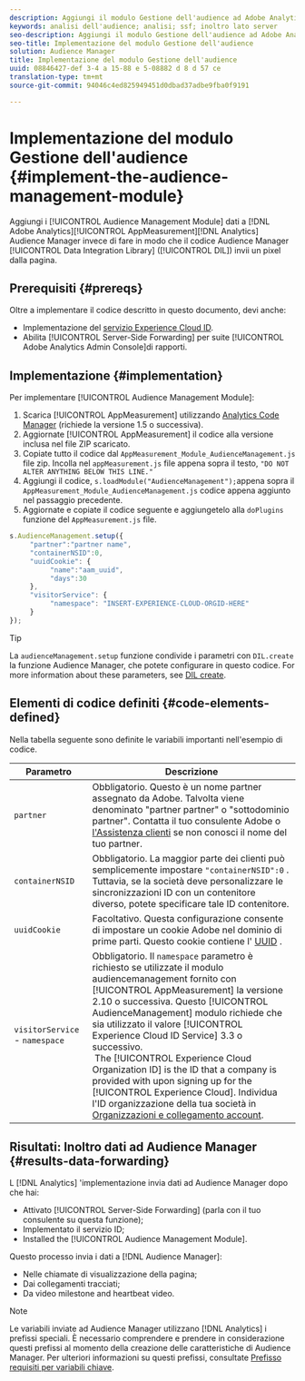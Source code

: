 ```yaml
---
description: Aggiungi il modulo Gestione dell'audience ad Adobe Analytics appmeasurement per inoltrare i dati Analytics ad Audience Manager invece di fare in modo che il codice DIL (Audience Manager Data Integration Library) invii un pixel dalla pagina.
keywords: analisi dell'audience; analisi; ssf; inoltro lato server
seo-description: Aggiungi il modulo Gestione dell'audience ad Adobe Analytics appmeasurement per inoltrare i dati Analytics ad Audience Manager invece di fare in modo che il codice DIL (Audience Manager Data Integration Library) invii un pixel dalla pagina.
seo-title: Implementazione del modulo Gestione dell'audience
solution: Audience Manager
title: Implementazione del modulo Gestione dell'audience
uuid: 08846427-def 3-4 a 15-88 e 5-08882 d 8 d 57 ce
translation-type: tm+mt
source-git-commit: 94046c4ed825949451d0dbad37adbe9fba0f9191

---
```



# Implementazione del modulo Gestione dell&#39;audience {#implement-the-audience-management-module}

Aggiungi i [!UICONTROL Audience Management Module] dati a [!DNL Adobe Analytics][!UICONTROL AppMeasurement][!DNL Analytics] Audience Manager invece di fare in modo che il codice Audience Manager [!UICONTROL Data Integration Library] ([!UICONTROL DIL]) invii un pixel dalla pagina.

## Prerequisiti {#prereqs}

Oltre a implementare il codice descritto in questo documento, devi anche:

* Implementazione del [servizio Experience Cloud ID](https://marketing.adobe.com/resources/help/en_US/mcvid/).
* Abilita [!UICONTROL Server-Side Forwarding] per suite [!UICONTROL Adobe Analytics Admin Console]di rapporti.

## Implementazione {#implementation}

Per implementare [!UICONTROL Audience Management Module]:

1. Scarica [!UICONTROL AppMeasurement] utilizzando [Analytics Code Manager](https://marketing.adobe.com/resources/help/en_US/reference/code_manager_admin.html) (richiede la versione 1.5 o successiva).
1. Aggiornate [!UICONTROL AppMeasurement] il codice alla versione inclusa nel file ZIP scaricato.
1. Copiate tutto il codice dal `AppMeasurement_Module_AudienceManagement.js` file zip. Incolla nel `appMeasurement.js` file appena sopra il testo, `"DO NOT ALTER ANYTHING BELOW THIS LINE."`
1. Aggiungi il codice, `s.loadModule("AudienceManagement");`appena sopra il `AppMeasurement_Module_AudienceManagement.js` codice appena aggiunto nel passaggio precedente.
1. Aggiornate e copiate il codice seguente e aggiungetelo alla `doPlugins` funzione del `AppMeasurement.js` file.

```js
s.AudienceManagement.setup({ 
     "partner":"partner name", 
     "containerNSID":0, 
     "uuidCookie": { 
          "name":"aam_uuid", 
          "days":30
     },
     "visitorService": {
          "namespace": "INSERT-EXPERIENCE-CLOUD-ORGID-HERE" 
     } 
});
```

>[!TIP]
>
>La `audienceManagement.setup` funzione condivide i parametri con `DIL.create` la funzione Audience Manager, che potete configurare in questo codice. For more information about these parameters, see [DIL create](../../dil/dil-class-overview/dil-create.md#dil-create).

## Elementi di codice definiti {#code-elements-defined}

Nella tabella seguente sono definite le variabili importanti nell&#39;esempio di codice.

| Parametro | Descrizione |
|--- |--- |
| `partner` | Obbligatorio. Questo è un nome partner assegnato da Adobe. Talvolta viene denominato &quot;partner partner&quot; o &quot;sottodominio partner&quot;. Contatta il tuo consulente Adobe o [l&#39;Assistenza clienti](https://helpx.adobe.com/marketing-cloud/contact-support.html) se non conosci il nome del tuo partner. |
| `containerNSID` | Obbligatorio. La maggior parte dei clienti può semplicemente impostare `"containerNSID":0` . Tuttavia, se la società deve personalizzare le sincronizzazioni ID con un contenitore diverso, potete specificare tale ID contenitore. |
| `uuidCookie` | Facoltativo. Questa configurazione consente di impostare un cookie Adobe nel dominio di prime parti. Questo cookie contiene l&#39; [UUID](../../reference/ids-in-aam.md) . |
| `visitorService` - `namespace` | Obbligatorio. Il `namespace` parametro è richiesto se utilizzate il modulo audiencemanagement fornito con [!UICONTROL AppMeasurement] la versione 2.10 o successiva. Questo [!UICONTROL AudienceManagement] modulo richiede che sia utilizzato il valore [!UICONTROL Experience Cloud ID Service] 3.3 o successivo. <br> The [!UICONTROL Experience Cloud Organization ID] is the ID that a company is provided with upon signing up for the [!UICONTROL Experience Cloud]. Individua l&#39;ID organizzazione della tua società in [Organizzazioni e collegamento account](https://marketing.adobe.com/resources/help/en_US/mcloud/organizations.html). |

## Risultati: Inoltro dati ad Audience Manager {#results-data-forwarding}

L [!DNL Analytics] &#39;implementazione invia dati ad Audience Manager dopo che hai:

* Attivato [!UICONTROL Server-Side Forwarding] (parla con il tuo consulente su questa funzione);
* Implementato il servizio ID;
* Installed the [!UICONTROL Audience Management Module].

Questo processo invia i dati a [!DNL Audience Manager]:

* Nelle chiamate di visualizzazione della pagina;
* Dai collegamenti tracciati;
* Da video milestone and heartbeat video.

>[!NOTE]
>
>Le variabili inviate ad Audience Manager utilizzano [!DNL Analytics] i prefissi speciali. È necessario comprendere e prendere in considerazione questi prefissi al momento della creazione delle caratteristiche di Audience Manager. Per ulteriori informazioni su questi prefissi, consultate [Prefisso requisiti per variabili chiave](../../features/traits/trait-variable-prefixes.md).